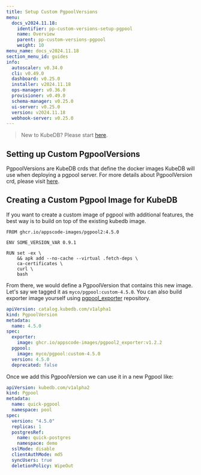 ```yaml
---
title: Setup Custom PgpoolVersions
menu:
  docs_v2024.11.18:
    identifier: pp-custom-versions-setup-pgpool
    name: Overview
    parent: pp-custom-versions-pgpool
    weight: 10
menu_name: docs_v2024.11.18
section_menu_id: guides
info:
  autoscaler: v0.34.0
  cli: v0.49.0
  dashboard: v0.25.0
  installer: v2024.11.18
  ops-manager: v0.36.0
  provisioner: v0.49.0
  schema-manager: v0.25.0
  ui-server: v0.25.0
  version: v2024.11.18
  webhook-server: v0.25.0
---
```


> New to KubeDB? Please start [here](/docs/v2024.11.18/README).

## Setting up Custom PgpoolVersions

PgpoolVersions are KubeDB crds that define the docker images KubeDB will use when deploying a pgpool server. For more details about PgpoolVersion crd, please visit [here](/docs/v2024.11.18/guides/pgpool/concepts/catalog).

## Creating a Custom Pgpool Image for KubeDB

If you want to create a custom image of pgpool with additional features, the best way is to build on top of the existing kubedb image.

```docker
FROM ghcr.io/appscode-images/pgpool2:4.5.0

ENV SOME_VERSION_VAR 0.9.1

RUN set -ex \
    && apk add --no-cache --virtual .fetch-deps \
    ca-certificates \
    curl \
    bash
```

From there, we would define a PgpoolVersion that contains this new image. Let's say we tagged it as `myco/pgpool:custom-4.5.0`.  You can also build exporter image yourself using [pgpool_exporter](https://github.com/appscode-images/pgpool2_exporter/) repository.

```yaml
apiVersion: catalog.kubedb.com/v1alpha1
kind: PgpoolVersion
metadata:
  name: 4.5.0
spec:
  exporter:
    image: ghcr.io/appscode-images/pgpool2_exporter:v1.2.2
  pgpool:
    image: myco/pgpool:custom-4.5.0
  version: 4.5.0
  deprecated: false
```

Once we add this PgpoolVersion we can use it in a new Pgpool like:

```yaml
apiVersion: kubedb.com/v1alpha2
kind: Pgpool
metadata:
  name: quick-pgpool
  namespace: pool
spec:
  version: "4.5.0"
  replicas: 1
  postgresRef:
    name: quick-postgres
    namespace: demo
  sslMode: disable
  clientAuthMode: md5
  syncUsers: true
  deletionPolicy: WipeOut
```
